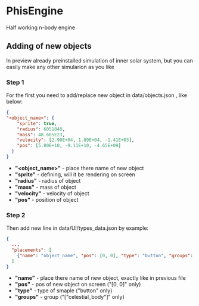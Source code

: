 # PhisEngine
Half working n-body engine
## Adding of new objects
In preview already preinstalled simulation of inner solar system, but you can easily make any other simularion as you like
### Step 1
For the first you need to add/replace new object in data/objects.json , like below:
````json
{
"<object_name>": {
    "sprite": true,
    "radius": 6051840,
    "mass": 48.685E23,
    "velocity": [2.90E+04, 1.89E+04, -1.41E+03],
    "pos": [5.80E+10, -9.11E+10, -4.65E+09]
  }
}
````
- **"<object_name>"** - place there name of new object
- **"sprite"** - defining, will it be rendering on screen
- **"radius"** - radius of object
- **"mass"** - mass of object
- **"velocity"** - velocity of object
- **"pos"** - position of object

### Step 2
Then add new line in data/UI/types_data.json by example:
````json
{
  ...
  "placements": [
    {"name": "object_name", "pos": [0, 0], "type": "button", "groups": ["celestial_body"]}
  ]
}
````
- **"name"** - place there name of new object, exactly like in previous file
- **"pos"** - pos of new object on screen ("[0, 0]" only)
- **"type"** - type of smaple ("button" only)
- **"groups"** - group ("["celestial_body"]" only)
